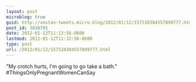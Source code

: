 ```yaml
---
layout: post
microblog: true
guid: http://vmstan-tweets.micro.blog/2012/01/12/157510384557899777.html
post_id: 3038791
date: 2012-01-12T11:12:56-0600
lastmod: 2012-01-12T11:12:56-0600
type: post
url: /2012/01/12/157510384557899777.html
---
```

"My crotch hurts, I'm going to go take a bath." #ThingsOnlyPregnantWomenCanSay
